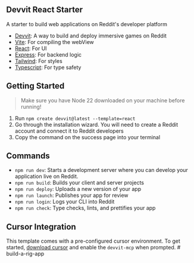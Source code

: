 ## Devvit React Starter

A starter to build web applications on Reddit's developer platform

- [Devvit](https://developers.reddit.com/): A way to build and deploy immersive games on Reddit
- [Vite](https://vite.dev/): For compiling the webView
- [React](https://react.dev/): For UI
- [Express](https://expressjs.com/): For backend logic
- [Tailwind](https://tailwindcss.com/): For styles
- [Typescript](https://www.typescriptlang.org/): For type safety

## Getting Started

> Make sure you have Node 22 downloaded on your machine before running!

1. Run `npm create devvit@latest --template=react`
2. Go through the installation wizard. You will need to create a Reddit account and connect it to Reddit developers
3. Copy the command on the success page into your terminal

## Commands

- `npm run dev`: Starts a development server where you can develop your application live on Reddit.
- `npm run build`: Builds your client and server projects
- `npm run deploy`: Uploads a new version of your app
- `npm run launch`: Publishes your app for review
- `npm run login`: Logs your CLI into Reddit
- `npm run check`: Type checks, lints, and prettifies your app

## Cursor Integration

This template comes with a pre-configured cursor environment. To get started, [download cursor](https://www.cursor.com/downloads) and enable the `devvit-mcp` when prompted.
#   b u i l d - a - r i g - a p p  
 